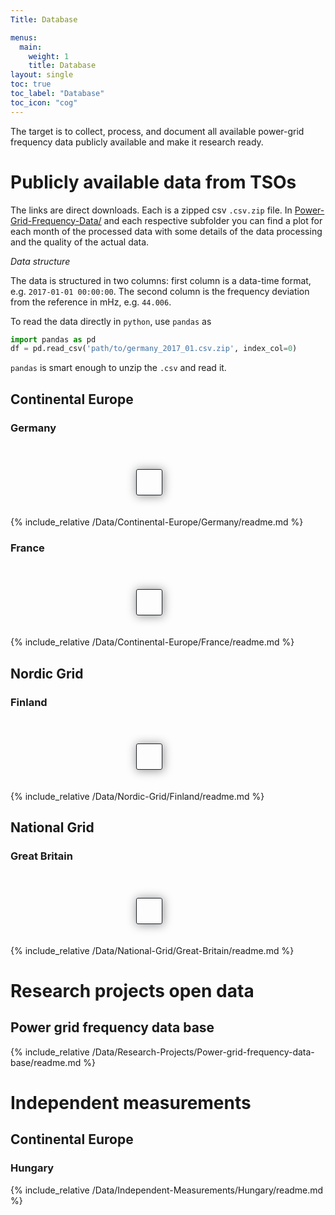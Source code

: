 ```yaml
---
Title: Database

menus:
  main:
    weight: 1
    title: Database
layout: single
toc: true
toc_label: "Database"
toc_icon: "cog"
---
```


The target is to collect, process, and document all available power-grid frequency data publicly available and make it research ready.

# Publicly available data from TSOs

The links are direct downloads. Each is a zipped csv `.csv.zip` file. In [Power-Grid-Frequency-Data/](https://github.com/LRydin/Power-Grid-Frequency-Data/tree/master/) and each respective subfolder you can find a plot for each month of the processed data with some details of the data processing and the quality of the actual data.

_Data structure_

The data is structured in two columns: first column is a data-time format, e.g. `2017-01-01 00:00:00`. The second column is the frequency deviation from the reference in mHz, e.g. `44.006`.

To read the data directly in `python`, use `pandas` as

```python
import pandas as pd
df = pd.read_csv('path/to/germany_2017_01.csv.zip', index_col=0)
```

`pandas` is smart enough to unzip the `.csv` and read it.

## Continental Europe

### Germany

<div class="downloadTablesContainerWrapper">
  <div id='table-Germany' class="downloadTablesContainer realm"></div>
</div>

{% include_relative /Data/Continental-Europe/Germany/readme.md %}



### France

<div class="downloadTablesContainerWrapper">
  <div id='table-France' class="downloadTablesContainer realm"></div>
</div>

{% include_relative /Data/Continental-Europe/France/readme.md %}



## Nordic Grid

### Finland

<div class="downloadTablesContainerWrapper">
  <div id='table-Finland' class="downloadTablesContainer realm"></div>
</div>

{% include_relative /Data/Nordic-Grid/Finland/readme.md %}



## National Grid

### Great Britain

<div class="downloadTablesContainerWrapper">
  <div id='table-GreatBritain' class="downloadTablesContainer realm"></div>
</div>

{% include_relative /Data/National-Grid/Great-Britain/readme.md %}

# Research projects open data

## Power grid frequency data base

{% include_relative /Data/Research-Projects/Power-grid-frequency-data-base/readme.md %}

# Independent measurements

## Continental Europe

### Hungary

{% include_relative /Data/Independent-Measurements/Hungary/readme.md %}

<style>
      .downloadTablesContainerWrapper {
        display: flex;
        flex-direction: column;
        justify-content: center;
        align-items: center;
        width: 80%;
        padding: 20px;
      }
      .downloadTablesHeader {
        background-color: #1e232c;
        border-radius: 5px;
        width: auto;
        text-align: center;
        padding: 10px;
      }

      #downloadTablesContainer {
        padding: 20px;
        box-shadow: 1px 1px 15px 1px rgba(0, 0, 0, 0.4);
        border-radius: 5px;
        transition: width 2s, height 4s;
      }
      .downloadTablesContainer {
        padding: 20px;
        box-shadow: 1px 1px 15px 1px rgba(0, 0, 0, 0.4);
        border-radius: 5px;
        transition: width 2s, height 4s;
      }

      .tab-link {
        display: inline-block;
        padding: 10px;
        cursor: pointer;
        background-color: rgb(68, 75, 88);
        border-radius: 5px;
        border-top-right-radius: 20px;
        margin: 2px;
        color: white;
      }
      .tab-content {
        display: none;
      }
      .tab-active {
        background-color: #00acb4;
      }
      .tab-not-active {
        background-color: rgb(68, 75, 88);
      }
      .realm {
        margin-top: 20px;
        border: 1px solid #1D2129;
        border-radius: 3px;
        transition: border 1.5s;
      }
      .realm:hover{
        border: 1px solid #00ABB3;
      }
      .realm-header {
        background: #2f3a45;
        padding: 10px;
        border-radius: 3px;
        box-shadow: 1px 1px 15px 1px rgba(0,0,0,0.3);
        text-align: center;
        /* border-top: 1px solid gray; */
      }
      .download-table{
        padding: 15px
      }
</style>

<script>
      var tableJsonOsfUrl = '../automation/output/tableJsonOsf.json'

      // table divs in DOM
      tableGermany = document.getElementById("table-Germany")
      tableFrance = document.getElementById("table-France")
      tableFinland = document.getElementById("table-Finland")
      tableGreatBritain = document.getElementById("table-GreatBritain")

      fetch(tableJsonOsfUrl)
        .then((response) => response.json())
        .then((data) => {
            continentalEuropeInfo = data[0]
            nordicGridInfo = data[1]
            nationalGridInfo = data[2]
            independentMeasurementsInfo = data[4]

            franceInfo = continentalEuropeInfo["children"][0]
            germanyInfo = continentalEuropeInfo["children"][1]
            finlandInfo = nordicGridInfo["children"][0]
            greatBritainInfo = nationalGridInfo["children"][0]

            tableGermany.appendChild(getTableSingle(germanyInfo));
            tableFrance.appendChild(getTableSingle(franceInfo));
            tableFinland.appendChild(getTableSingle(finlandInfo));
            tableGreatBritain.appendChild(getTableSingle(greatBritainInfo));
        });
</script>

<script>
      function getTabsfromJson(headerString, jsonData, tableContainerId) {
        var tabLinks = document.createElement("ul");
        var tabContents = document.createElement("div");

        tabLinks.setAttribute("id", "tabList");
        var tableContainer = document.getElementById(tableContainerId);
        var realm = document.createElement("div");
        realm.classList.add("realm");
        var realmHeader = document.createElement("div");
        realmHeader.classList.add("realm-header");
        realmHeader.innerHTML = headerString;
        realm.appendChild(realmHeader);

        jsonData.forEach((entry, index) => {
          // creating tab-links links
          const currentTabLink = document.createElement("li");
          currentTabLink.innerHTML = entry.name;
          currentTabLink.classList.add("tab-link");
          currentTabLink.setAttribute("data-tableInfo", index);

          // creating tab-contents
          const currentTabContent = document.createElement("div");
          currentTabContent.appendChild(getTable(index, jsonData));
          currentTabContent.classList.add("tab-content");
          currentTabContent.setAttribute("data-tableInfo", index);

          tabLinks.appendChild(currentTabLink);
          tabContents.appendChild(currentTabContent);

          realm.appendChild(tabLinks);
          realm.appendChild(tabContents);

          tableContainer.appendChild(realm);

          // initial tab visibility
          tabContents.children[0].style.display = "block";
          tabLinks.children[0].classList.add("tab-active");

          // listening to click events
          currentTabLink.addEventListener("click", function (e) {
            Array.from(tabLinks.children).forEach((tablink) => {
              tablink.classList.add("tab-not-active");
            });

            e.currentTarget.classList.remove("tab-not-active");
            e.currentTarget.classList.add("tab-active");

            var clickedTableInfo = e.currentTarget.getAttribute("data-tableInfo");
            Array.from(tabContents.children)
              .slice()
              .reverse()
              .forEach((tabContent) => {
                var correspondingContentIndex = tabContent.getAttribute("data-tableInfo");
                if (clickedTableInfo === correspondingContentIndex) {
                  tabContent.style.display = "block";
                } else {
                  tabContent.style.display = "none";
                }
              });
          });
        });
      }

      function getTable(index, jsonData) {
        // making table
        var currentTable = document.createElement("table");
        var currentTBody = document.createElement("tbody");

        var years = jsonData[index].children;
        if (years.length === 0) {
          var noDataDiv = document.createElement("div");
          noDataDiv.innerHTML = "Data not yet available.";
          return noDataDiv;
        }
        years
          .slice()
          .reverse()
          .forEach((year) => {
            let currentTR = document.createElement("tr");
            let currentTD = document.createElement("td");

            currentTD.innerHTML = year.name;
            currentTR.appendChild(currentTD);

            var months = year.children;
            // var months12 =
            months.forEach((month, monthIndex) => {
              let currentTD = document.createElement("td");
              if (month.children.length === 0) {
                currentTD.innerHTML = getMonthName(month.name);
              } else {
                currentTD.appendChild(getDownloadLinkForMonth(month));
              }
              currentTR.appendChild(currentTD);
            });

            currentTBody.appendChild(currentTR);
          });

        currentTable.appendChild(currentTBody);

        return currentTable;
      }


      function getTableSingle(countryInfo) {
        // making table
        var tableWrapper = document.createElement("div")
        var tableHeader = document.createElement("div")
        tableHeader.innerHTML = countryInfo.name
        tableHeader.classList.add('realm-header')

        var currentTable = document.createElement("table");
        var currentTBody = document.createElement("tbody");

        var years = countryInfo.children;
        if (years.length === 0) {
          var noDataDiv = document.createElement("div");
          noDataDiv.innerHTML = "Data not yet available.";
          return noDataDiv;
        }
        years
          .slice()
          .reverse()
          .forEach((year) => {
            let currentTR = document.createElement("tr");
            let currentTD = document.createElement("td");

            currentTD.innerHTML = year.name;
            currentTR.appendChild(currentTD);

            var months = year.children;
            // var months12 =
            months.forEach((month, monthIndex) => {
              let currentTD = document.createElement("td");
              if (month.children.length === 0) {
                currentTD.innerHTML = getMonthName(month.name);
              } else {
                currentTD.appendChild(getDownloadLinkForMonth(month));
              }
              currentTR.appendChild(currentTD);
            });

            currentTBody.appendChild(currentTR);
          });

        currentTable.appendChild(currentTBody);

        tableWrapper.appendChild(tableHeader)
        tableWrapper.appendChild(currentTable)


        return tableWrapper;
      }


      function getDownloadLinkForMonth(month) {
        var link = document.createElement("a");
        let downloadURL;
        month.children.forEach((child) => {
          if (child.name === "Data") {
            downloadURL = child.downloadURL;
          }
        });
        link.innerHTML = getMonthName(month.name);

        link.setAttribute("href", downloadURL);
        return link;
      }

      function getMonthName(monthString) {
        if (monthString === "01") return "Jan";
        else if (monthString === "02") return "Feb";
        else if (monthString === "03") return "Mar";
        else if (monthString === "04") return "Apr";
        else if (monthString === "05") return "May";
        else if (monthString === "06") return "Jun";
        else if (monthString === "07") return "Jul";
        else if (monthString === "08") return "Aug";
        else if (monthString === "09") return "Sep";
        else if (monthString === "10") return "Oct";
        else if (monthString === "11") return "Nov";
        else if (monthString === "12") return "Dec";
        else return monthString;
      }
</script>
